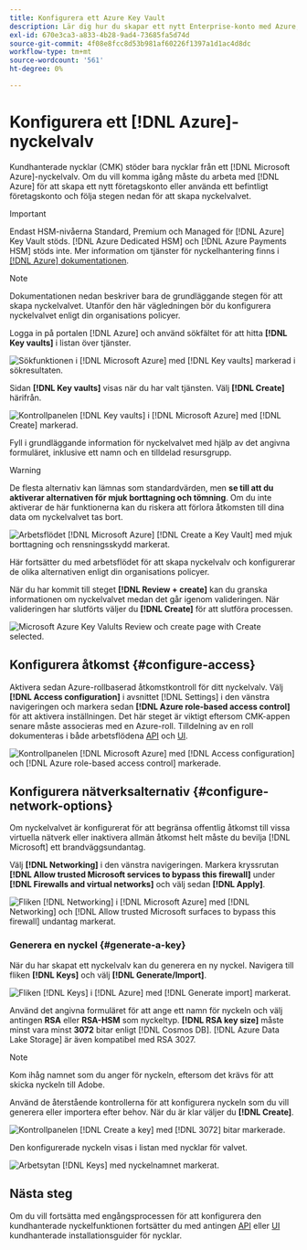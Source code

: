 ```yaml
---
title: Konfigurera ett Azure Key Vault
description: Lär dig hur du skapar ett nytt Enterprise-konto med Azure, eller använder ett befintligt Enterprise-konto och skapar nyckelvalvet.
exl-id: 670e3ca3-a833-4b28-9ad4-73685fa5d74d
source-git-commit: 4f08e8fcc8d53b981af60226f1397a1d1ac4d8dc
workflow-type: tm+mt
source-wordcount: '561'
ht-degree: 0%

---
```


# Konfigurera ett [!DNL Azure]-nyckelvalv

Kundhanterade nycklar (CMK) stöder bara nycklar från ett [!DNL Microsoft Azure]-nyckelvalv. Om du vill komma igång måste du arbeta med [!DNL Azure] för att skapa ett nytt företagskonto eller använda ett befintligt företagskonto och följa stegen nedan för att skapa nyckelvalvet.

>[!IMPORTANT]
>
>Endast HSM-nivåerna Standard, Premium och Managed för [!DNL Azure] Key Vault stöds. [!DNL Azure Dedicated HSM] och [!DNL Azure Payments HSM] stöds inte. Mer information om tjänster för nyckelhantering finns i [[!DNL Azure] dokumentationen](https://learn.microsoft.com/en-us/azure/security/fundamentals/key-management#azure-key-management-services).

>[!NOTE]
>
>Dokumentationen nedan beskriver bara de grundläggande stegen för att skapa nyckelvalvet. Utanför den här vägledningen bör du konfigurera nyckelvalvet enligt din organisations policyer.

Logga in på portalen [!DNL Azure] och använd sökfältet för att hitta **[!DNL Key vaults]** i listan över tjänster.

![Sökfunktionen i [!DNL Microsoft Azure] med [!DNL Key vaults] markerad i sökresultaten.](../../images/governance-privacy-security/customer-managed-keys/access-key-vaults.png)

Sidan **[!DNL Key vaults]** visas när du har valt tjänsten. Välj **[!DNL Create]** härifrån.

![Kontrollpanelen [!DNL Key vaults] i [!DNL Microsoft Azure] med [!DNL Create] markerad.](../../images/governance-privacy-security/customer-managed-keys/create-key-vault.png)

Fyll i grundläggande information för nyckelvalvet med hjälp av det angivna formuläret, inklusive ett namn och en tilldelad resursgrupp.

>[!WARNING]
>
>De flesta alternativ kan lämnas som standardvärden, men **se till att du aktiverar alternativen för mjuk borttagning och tömning**. Om du inte aktiverar de här funktionerna kan du riskera att förlora åtkomsten till dina data om nyckelvalvet tas bort.
>
>![Arbetsflödet [!DNL Microsoft Azure] [!DNL Create a Key Vault] med mjuk borttagning och rensningsskydd markerat.](../../images/governance-privacy-security/customer-managed-keys/basic-config.png)

Här fortsätter du med arbetsflödet för att skapa nyckelvalv och konfigurerar de olika alternativen enligt din organisations policyer.

När du har kommit till steget **[!DNL Review + create]** kan du granska informationen om nyckelvalvet medan det går igenom valideringen. När valideringen har slutförts väljer du **[!DNL Create]** för att slutföra processen.

![Microsoft Azure Key Valults Review och create page with Create selected.](../../images/governance-privacy-security/customer-managed-keys/finish-creation.png)

## Konfigurera åtkomst {#configure-access}

Aktivera sedan Azure-rollbaserad åtkomstkontroll för ditt nyckelvalv. Välj **[!DNL Access configuration]** i avsnittet [!DNL Settings] i den vänstra navigeringen och markera sedan **[!DNL Azure role-based access control]** för att aktivera inställningen. Det här steget är viktigt eftersom CMK-appen senare måste associeras med en Azure-roll. Tilldelning av en roll dokumenteras i både arbetsflödena [API](./api-set-up.md#assign-to-role) och [UI](./ui-set-up.md#assign-to-role).

![Kontrollpanelen [!DNL Microsoft Azure] med [!DNL Access configuration] och [!DNL Azure role-based access control] markerade.](../../images/governance-privacy-security/customer-managed-keys/access-configuration.png)

## Konfigurera nätverksalternativ {#configure-network-options}

Om nyckelvalvet är konfigurerat för att begränsa offentlig åtkomst till vissa virtuella nätverk eller inaktivera allmän åtkomst helt måste du bevilja [!DNL Microsoft] ett brandväggsundantag.

Välj **[!DNL Networking]** i den vänstra navigeringen. Markera kryssrutan **[!DNL Allow trusted Microsoft services to bypass this firewall]** under **[!DNL Firewalls and virtual networks]** och välj sedan **[!DNL Apply]**.

![Fliken [!DNL Networking] i [!DNL Microsoft Azure] med [!DNL Networking] och [!DNL Allow trusted Microsoft surfaces to bypass this firewall] undantag markerat.](../../images/governance-privacy-security/customer-managed-keys/networking.png)

### Generera en nyckel {#generate-a-key}

När du har skapat ett nyckelvalv kan du generera en ny nyckel. Navigera till fliken **[!DNL Keys]** och välj **[!DNL Generate/Import]**.

![Fliken [!DNL Keys] i [!DNL Azure] med [!DNL Generate import] markerat.](../../images/governance-privacy-security/customer-managed-keys/view-keys.png)

Använd det angivna formuläret för att ange ett namn för nyckeln och välj antingen **RSA** eller **RSA-HSM** som nyckeltyp. **[!DNL RSA key size]** måste minst vara minst **3072** bitar enligt [!DNL Cosmos DB]. [!DNL Azure Data Lake Storage] är även kompatibel med RSA 3027.

>[!NOTE]
>
>Kom ihåg namnet som du anger för nyckeln, eftersom det krävs för att skicka nyckeln till Adobe.

Använd de återstående kontrollerna för att konfigurera nyckeln som du vill generera eller importera efter behov. När du är klar väljer du **[!DNL Create]**.

![Kontrollpanelen [!DNL Create a key] med [!DNL 3072] bitar markerade.](../../images/governance-privacy-security/customer-managed-keys/configure-key.png)

Den konfigurerade nyckeln visas i listan med nycklar för valvet.

![Arbetsytan [!DNL Keys] med nyckelnamnet markerat.](../../images/governance-privacy-security/customer-managed-keys/key-added.png)

## Nästa steg

Om du vill fortsätta med engångsprocessen för att konfigurera den kundhanterade nyckelfunktionen fortsätter du med antingen [API](./api-set-up.md) eller [UI](./ui-set-up.md) kundhanterade installationsguider för nycklar.
